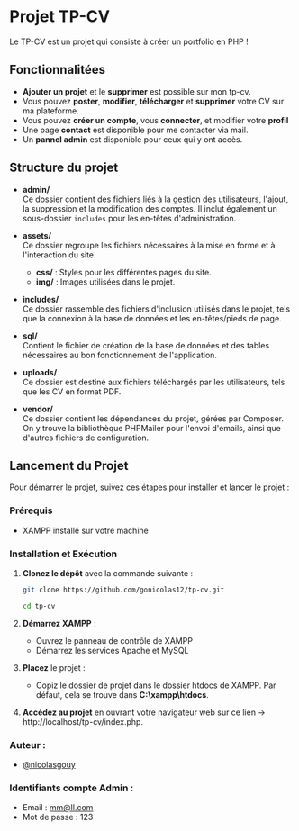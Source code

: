 # Projet TP-CV

Le TP-CV est un projet qui consiste à créer un portfolio en PHP !

## Fonctionnalitées

- **Ajouter un projet** et le **supprimer** est possible sur mon tp-cv.
- Vous pouvez **poster**, **modifier**, **télécharger** et **supprimer** votre CV sur ma plateforme.
- Vous pouvez **créer un compte**, vous **connecter**, et modifier votre **profil**
- Une page **contact** est disponible pour me contacter via mail.
- Un **pannel admin** est disponible pour ceux qui y ont accès.

## Structure du projet

- **admin/**  
  Ce dossier contient des fichiers liés à la gestion des utilisateurs, l'ajout, la suppression et la modification des comptes. Il inclut également un sous-dossier `includes` pour les en-têtes d'administration.

- **assets/**  
  Ce dossier regroupe les fichiers nécessaires à la mise en forme et à l'interaction du site.

  - **css/** : Styles pour les différentes pages du site.
  - **img/** : Images utilisées dans le projet.

- **includes/**  
  Ce dossier rassemble des fichiers d'inclusion utilisés dans le projet, tels que la connexion à la base de données et les en-têtes/pieds de page.

- **sql/**  
  Contient le fichier de création de la base de données et des tables nécessaires au bon fonctionnement de l'application.

- **uploads/**  
  Ce dossier est destiné aux fichiers téléchargés par les utilisateurs, tels que les CV en format PDF.

- **vendor/**  
  Ce dossier contient les dépendances du projet, gérées par Composer. On y trouve la bibliothèque PHPMailer pour l'envoi d'emails, ainsi que d'autres fichiers de configuration.

## Lancement du Projet

Pour démarrer le projet, suivez ces étapes pour installer et lancer le projet :

### Prérequis

- XAMPP installé sur votre machine

### Installation et Exécution

1. **Clonez le dépôt** avec la commande suivante :

   ```bash
   git clone https://github.com/gonicolas12/tp-cv.git
   ```
   ```bash
   cd tp-cv
    ```

2. **Démarrez XAMPP** :

   - Ouvrez le panneau de contrôle de XAMPP
   - Démarrez les services Apache et MySQL

3. **Placez** le projet :

   - Copiz le dossier de projet dans le dossier htdocs de XAMPP. Par défaut, cela se trouve dans **C:\xampp\htdocs**.

4. **Accédez au projet** en ouvrant votre navigateur web sur ce lien -> http://localhost/tp-cv/index.php.


### Auteur :

- [@nicolasgouy](https://www.github.com/gonicolas12)

### Identifiants compte Admin :

- Email : mm@ll.com
- Mot de passe : 123

